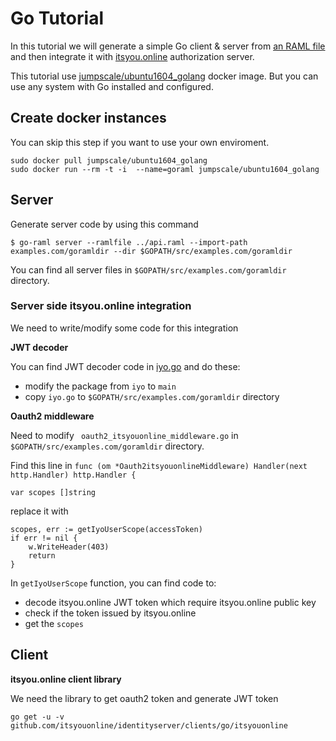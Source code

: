 # Go Tutorial

In this tutorial we will generate a simple Go client & server from [an RAML file](../api.raml) and then integrate it
with [itsyou.online](https://www.itsyou.online/) authorization server.

This tutorial use [jumpscale/ubuntu1604_golang](https://hub.docker.com/r/jumpscale/ubuntu1604_golang/) docker image.
But you can use any system with Go installed and configured.

## Create docker instances

You can skip this step if you want to use your own enviroment.

```
sudo docker pull jumpscale/ubuntu1604_golang
sudo docker run --rm -t -i  --name=goraml jumpscale/ubuntu1604_golang
```

## Server

Generate server code by using this command
```
$ go-raml server --ramlfile ../api.raml --import-path examples.com/goramldir --dir $GOPATH/src/examples.com/goramldir
```

You can find all server files in `$GOPATH/src/examples.com/goramldir` directory.


### Server side itsyou.online integration

We need to write/modify some code for this integration

**JWT decoder**

You can find JWT decoder code in [iyo.go](server/iyo.go) and do these:

- modify the package from `iyo` to `main`
- copy `iyo.go` to `$GOPATH/src/examples.com/goramldir` directory

**Oauth2 middleware**

Need to modify ` oauth2_itsyouonline_middleware.go` in `$GOPATH/src/examples.com/goramldir` directory.

Find this line in `func (om *Oauth2itsyouonlineMiddleware) Handler(next http.Handler) http.Handler {`
```
var scopes []string
```
replace it with
```
scopes, err := getIyoUserScope(accessToken)
if err != nil {
    w.WriteHeader(403)
    return
}
```

In `getIyoUserScope` function, you can find code to:

- decode itsyou.online JWT token which require itsyou.online public key
- check if the token issued by itsyou.online
- get the `scopes`

## Client

**itsyou.online client library**

We need the library to get oauth2 token and generate JWT token

`go get -u -v github.com/itsyouonline/identityserver/clients/go/itsyouonline`
